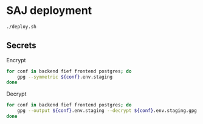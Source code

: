 # SAJ deployment

```bash
./deploy.sh
```

## Secrets

Encrypt

```bash
for conf in backend fief frontend postgres; do
    gpg --symmetric ${conf}.env.staging
done
```

Decrypt

```bash
for conf in backend fief frontend postgres; do
    gpg --output ${conf}.env.staging --decrypt ${conf}.env.staging.gpg
done
```

